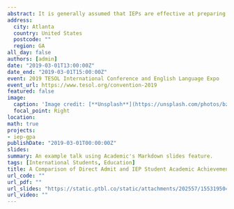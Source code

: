 ```yaml
---
abstract: It is generally assumed that IEPs are effective at preparing international students for university, yet there is little evidence of their impact on student achievement. This session presents findings from a research project comparing IEP and directly admitted international students. Implications for evaluation, stakeholders, and researchers are discussed.
address:
  city: Atlanta
  country: United States
  postcode: ""
  region: GA
all_day: false
authors: [admin]
date: "2019-03-01T13:00:00Z"
date_end: "2019-03-01T15:00:00Z"
event: 2019 TESOL International Conference and English Language Expo
event_url: https://www.tesol.org/convention-2019
featured: false
image:
  caption: 'Image credit: [**Unsplash**](https://unsplash.com/photos/bzdhc5b3Bxs)'
  focal_point: Right
location: 
math: true
projects:
- iep-gpa
publishDate: "2019-03-01T00:00:00Z"
slides:
summary: An example talk using Academic's Markdown slides feature.
tags: [International Students, Education]
title: A Comparison of Direct Admit and IEP Student Academic Achievement
url_code: ""
url_pdf: ""
url_slides: "https://static.ptbl.co/static/attachments/202557/1553195044.pdf?1553195044"
url_video: ""
---
```

